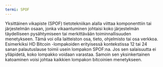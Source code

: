 ```yaml
---
termi: SPOF
---
```


Yksittäinen vikapiste (SPOF) tietotekniikan alalla viittaa komponenttiin tai järjestelmän osaan, jonka vikaantuminen johtaisi koko järjestelmän täydelliseen pysähtymiseen tai merkittävään toiminnallisuuden menetykseen. Tämä voi olla laitteiston osa, tieto, ohjelmisto tai osa verkkoa. Esimerkiksi HD Bitcoin -lompakoiden erityisessä kontekstissa 12 tai 24 sanan palautuslause toimii usein lompakon SPOF:na. Jos sen salaisuutta ei ylläpidetä, koko lompakko voidaan varastaa. Samoin sen yksinkertainen katoaminen voisi johtaa kaikkien lompakon bitcoinien menetykseen.